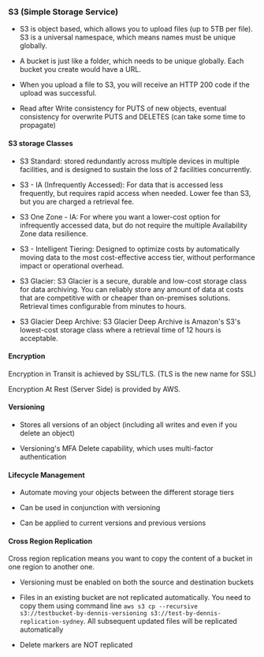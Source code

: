 ### S3 (Simple Storage Service)

- S3 is object based, which allows you to upload files (up to 5TB per file). S3 is a universal namespace, which means names must be unique globally.

- A bucket is just like a folder, which needs to be unique globally. Each bucket you create would have a URL.

- When you upload a file to S3, you will receive an HTTP 200 code if the upload was successful.

- Read after Write consistency for PUTS of new objects, eventual consistency for overwrite PUTS and DELETES (can take some time to propagate)

#### S3 storage Classes

- S3 Standard: stored redundantly across multiple devices in multiple facilities, and is designed to sustain the loss of 2 facilities concurrently.

- S3 - IA (Infrequently Accessed): For data that is accessed less frequently, but requires rapid access when needed. Lower fee than S3, but you are charged a retrieval fee.

- S3 One Zone - IA: For where you want a lower-cost option for infrequently accessed data, but do not require the multiple Availability Zone data resilience.

- S3 - Intelligent Tiering: Designed to optimize costs by automatically moving data to the most cost-effective access tier, without performance impact or operational overhead.

- S3 Glacier: S3 Glacier is a secure, durable and low-cost storage class for data archiving. You can reliably store any amount of data at costs that are competitive with or cheaper than on-premises solutions. Retrieval times configurable from minutes to hours.

- S3 Glacier Deep Archive: S3 Glacier Deep Archive is Amazon's S3's lowest-cost storage class where a retrieval time of 12 hours is acceptable.

#### Encryption

Encryption in Transit is achieved by SSL/TLS. (TLS is the new name for SSL)

Encryption At Rest (Server Side) is provided by AWS.

#### Versioning

- Stores all versions of an object (including all writes and even if you delete an object)

- Versioning's MFA Delete capability, which uses multi-factor authentication

#### Lifecycle Management

- Automate moving your objects between the different storage tiers

- Can be used in conjunction with versioning

- Can be applied to current versions and previous versions

#### Cross Region Replication

Cross region replication means you want to copy the content of a bucket in one region to another one.

- Versioning must be enabled on both the source and destination buckets

- Files in an existing bucket are not replicated automatically. You need to copy them using command line `aws s3 cp --recursive s3://testbucket-by-dennis-versioning s3://test-by-dennis-replication-sydney`. All subsequent updated files will be replicated automatically

- Delete markers are NOT replicated
